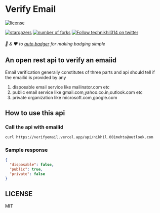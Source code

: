 # Verify Email

[![license](https://img.shields.io/github/license/technikhil314/verify-email)](https://github.com/technikhil314/verify-email/blob/main/LICENSE)

[![stargazers](https://img.shields.io/github/stars/technikhil314/verify-email?style=social)](https://github.com/technikhil314/verify-email/stargazers)
[![number of forks](https://img.shields.io/github/forks/technikhil314/verify-email?style=social)](https://github.com/technikhil314/verify-email/fork)
[![Follow technikhil314 on twitter](https://img.shields.io/twitter/follow/technikhil314?label=Follow)](https://www.twitter.com/technikhil314)

###### 👏 & ❤️ to [auto badger](https://github.com/technikhil314/auto-badger) for making badging simple

## An open rest api to verify an emaiid

Email verification generally constitutes of three parts and api should tell if the emailid is provided by any

1. disposable email service like mailinator.com etc
2. public email service like gmail.com,yahoo.co.in,outlook.com etc
3. private organization like microsoft.com,google.com

## How to use this api

### Call the api with emailid

```bash
curl https://verifyemail.vercel.app/api/nikhil.001mehta@outlook.com
```

### Sample response

```json
{
  "disposable": false,
  "public": true,
  "private": false
}
```

## LICENSE

MIT
